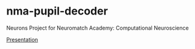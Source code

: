 # nma-pupil-decoder
Neurons Project for Neuromatch Academy: Computational Neuroscience

[Presentation](https://docs.google.com/presentation/d/1x7VEihgfQRQ2Yg0mqw_QGaB-aGzEjEcc/edit?usp=sharing&ouid=109602866614278695540&rtpof=true&sd=true)
